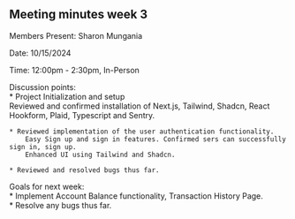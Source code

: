 ## Meeting minutes week 3

Members Present: Sharon Mungania

Date: 10/15/2024

Time: 12:00pm - 2:30pm, In-Person

Discussion points:  
    * Project Initialization and setup  
        Reviewed and confirmed installation of Next.js, Tailwind, Shadcn, React Hookform, Plaid, Typescript and Sentry.  
  
    * Reviewed implementation of the user authentication functionality.  
        Easy Sign up and sign in features. Confirmed sers can successfully sign in, sign up.  
        Enhanced UI using Tailwind and Shadcn.  

    * Reviewed and resolved bugs thus far.

Goals for next week:  
    * Implement Account Balance functionality, Transaction History Page.  
    * Resolve any bugs thus far.  
